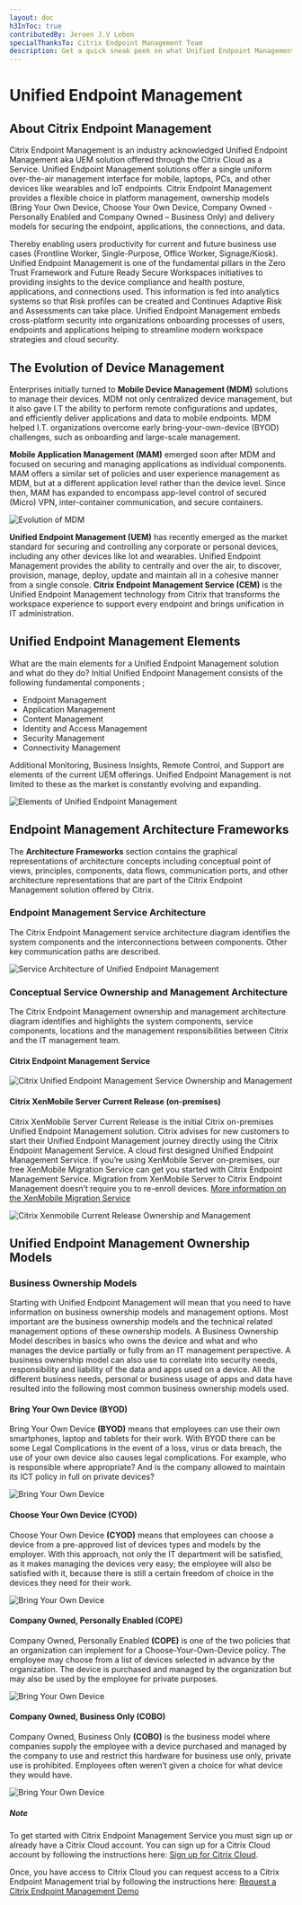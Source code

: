 ```yaml
---
layout: doc
h3InToc: true
contributedBy: Jeroen J.V Lebon
specialThanksTo: Citrix Endpoint Management Team
description: Get a quick sneak peek on what Unified Endpoint Management is and work from here through all that Citrix Endpoint Management has to offer for your organisation.
---
```

# Unified Endpoint Management

## About Citrix Endpoint Management

Citrix Endpoint Management is an industry acknowledged Unified Endpoint Management aka UEM solution offered through the Citrix Cloud as a Service. Unified Endpoint Management solutions offer a single uniform over-the-air management interface for mobile, laptops, PCs, and other devices like wearables and IoT endpoints. Citrix Endpoint Management provides a flexible choice in platform management, ownership models (Bring Your Own Device, Choose Your Own Device, Company Owned - Personally Enabled and Company Owned – Business Only) and delivery models for securing the endpoint, applications, the connections, and data.

Thereby enabling users productivity for current and future business use cases (Frontline Worker, Single-Purpose, Office Worker, Signage/Kiosk). Unified Endpoint Management is one of the fundamental pillars in the Zero Trust Framework and Future Ready Secure Workspaces initiatives to providing insights to the device compliance and health posture, applications, and connections used. This information is fed into analytics systems so that Risk profiles can be created and Continues Adaptive Risk and Assessments can take place. Unified Endpoint Management embeds cross-platform security into organizations onboarding processes of users, endpoints and applications helping to streamline modern workspace strategies and cloud security.

## The Evolution of Device Management

Enterprises initially turned to **Mobile Device Management (MDM)** solutions to manage their devices. MDM not only centralized device management, but it also gave I.T the ability to perform remote configurations and updates, and efficiently deliver applications and data to mobile endpoints. MDM helped I.T. organizations overcome early bring-your-own-device (BYOD) challenges, such as onboarding and large-scale management.

**Mobile Application Management (MAM)** emerged soon after MDM and focused on securing and managing applications as individual components. MAM offers a similar set of policies and user experience management as MDM, but at a different application level rather than the device level. Since then, MAM has expanded to encompass app-level control of secured (Micro) VPN, inter-container communication, and secure containers.

![Evolution of MDM](/en-us/tech-zone/learn/media/tech-briefs_citrix-endpoint-management_evolution-of-mdm.png)

**Unified Endpoint Management (UEM)** has recently emerged as the market standard for securing and controlling any corporate or personal devices, including any other devices like Iot and wearables. Unified Endpoint Management provides the ability to centrally and over the air, to discover, provision, manage, deploy, update and maintain all in a cohesive manner from a single console. **Citrix Endpoint Management Service (CEM)** is the Unified Endpoint Management technology from Citrix that transforms the workspace experience to support every endpoint and brings unification in IT administration.

## Unified Endpoint Management Elements

What are the main elements for a Unified Endpoint Management solution and what do they do?
Initial Unified Endpoint Management consists of the following fundamental components ;

*  Endpoint Management
*  Application Management
*  Content Management
*  Identity and Access Management
*  Security Management
*  Connectivity Management

Additional Monitoring, Business Insights, Remote Control, and Support are elements of the current UEM offerings. Unified Endpoint Management is not limited to these as the market is constantly evolving and expanding.

![Elements of Unified Endpoint Management](/en-us/tech-zone/learn/media/tech-briefs_citrix-endpoint-management_unified-endpoint-management-elements.png)

## Endpoint Management Architecture Frameworks

The **Architecture Frameworks** section contains the graphical representations of architecture concepts including conceptual point of views, principles, components, data flows, communication ports, and other architecture representations that are part of the Citrix Endpoint Management solution offered by Citrix.

### Endpoint Management Service Architecture

The Citrix Endpoint Management service architecture diagram identifies the system components and the interconnections between components. Other key communication paths are described.

![Service Architecture of Unified Endpoint Management](/en-us/tech-zone/learn/media/tech-briefs_citrix-endpoint-management_unified-endpoint-management-service-architecture.png)

### Conceptual Service Ownership and Management Architecture

The Citrix Endpoint Management ownership and management architecture diagram identifies and highlights the system components, service components, locations and the management responsibilities between Citrix and the IT management team.

#### Citrix Endpoint Management Service

![Citrix Unified Endpoint Management Service Ownership and Management](/en-us/tech-zone/learn/media/tech-briefs_citrix-endpoint-management_unified-endpoint-management-ownership-and-management-cem-service.png)

#### Citrix XenMobile Server Current Release (on-premises)

Citrix XenMobile Server Current Release is the initial Citrix on-premises Unified Endpoint Management solution. Citrix advises for new customers to start their Unified Endpoint Management journey directly using the Citrix Endpoint Management Service. A cloud first designed Unified Endpoint Management Service. If you’re using XenMobile Server on-premises, our free XenMobile Migration Service can get you started with Citrix Endpoint Management Service. Migration from XenMobile Server to Citrix Endpoint Management doesn’t require you to re-enroll devices.
[More information on the XenMobile Migration Service](https://docs.citrix.com/en-us/xenmobile/server.html#xenmobile-migration-service)

![Citrix Xenmobile Current Release Ownership and Management](/en-us/tech-zone/learn/media/tech-briefs_citrix-endpoint-management_unified-endpoint-management-ownership-and-management-xenmobile.png)

## Unified Endpoint Management Ownership Models

### Business Ownership Models

Starting with Unified Endpoint Management will mean that you need to have information on business ownership models and management options. Most important are the business ownership models and the technical related management options of these ownership models. A Business Ownership Model describes in basics who owns the device and what and who manages the device partially or fully from an IT management perspective. A business ownership model can also use to correlate into security needs, responsibility and liability of the data and apps used on a device. All the different business needs, personal or business usage of apps and data have resulted into the following most common business ownership models used.

#### Bring Your Own Device (BYOD)

Bring Your Own Device **(BYOD)** means that employees can use their own smartphones, laptop and tablets for their work. With BYOD there can be some Legal Complications in the event of a loss, virus or data breach, the use of your own device also causes legal complications. For example, who is responsible where appropriate? And is the company allowed to maintain its ICT policy in full on private devices?

![Bring Your Own Device](/en-us/tech-zone/learn/media/tech-briefs_citrix-endpoint-management-business-ownership-models_byod.png)

#### Choose Your Own Device (CYOD)

Choose Your Own Device **(CYOD)** means that employees can choose a device from a pre-approved list of devices types and models by the employer. With this approach, not only the IT department will be satisfied, as it makes managing the devices very easy; the employee will also be satisfied with it, because there is still a certain freedom of choice in the devices they need for their work.

![Bring Your Own Device](/en-us/tech-zone/learn/media/tech-briefs_citrix-endpoint-management-business-ownership-models_cyod.png)

#### Company Owned, Personally Enabled (COPE)

Company Owned, Personally Enabled **(COPE)** is one of the two policies that an organization can implement for a Choose-Your-Own-Device policy. The employee may choose from a list of devices selected in advance by the organization. The device is purchased and managed by the organization but may also be used by the employee for private purposes.

![Bring Your Own Device](/en-us/tech-zone/learn/media/tech-briefs_citrix-endpoint-management-business-ownership-models_cope.png)

#### Company Owned, Business Only (COBO)

Company Owned, Business Only **(COBO)** is the business model where companies supply the employee with a device purchased and managed by the company to use and restrict this hardware for business use only, private use is prohibited. Employees often weren’t given a choice for what device they would have.

![Bring Your Own Device](/en-us/tech-zone/learn/media/tech-briefs_citrix-endpoint-management-business-ownership-models_cobo.png)

##### **Note**

To get started with Citrix Endpoint Management Service you must sign up or already have a Citrix Cloud account.
You can sign up for a Citrix Cloud account by following the instructions here: [Sign up for Citrix Cloud](https://docs.citrix.com/en-us/citrix-cloud/overview/signing-up-for-citrix-cloud/signing-up-for-citrix-cloud.html).

Once, you have access to Citrix Cloud you can request access to a Citrix Endpoint Management trial by following the instructions here: [Request a Citrix Endpoint Management Demo](https://docs.citrix.com/en-us/citrix-endpoint-management/onboarding-and-resource-setup.html#for-new-citrix-customers)
